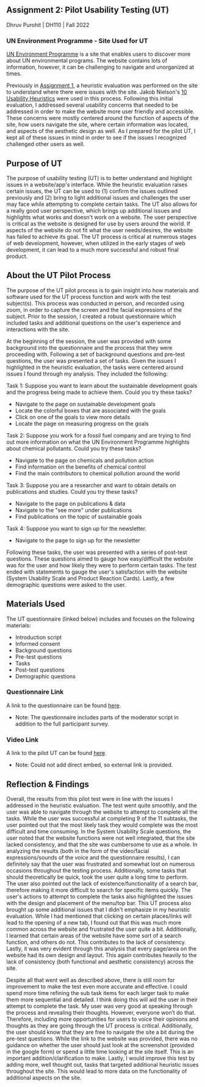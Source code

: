 ## Assignment 2: Pilot Usability Testing (UT)

Dhruv Purohit | DH110 | Fall 2022

### UN Environment Programme - Site Used for UT

[UN Environment Programme](https://www.unep.org/explore-topics/sustainable-development-goals/why-do-sustainable-development-goals-matter/goal-15) is a site that enables users to discover more about UN environmental programs. The website contains lots of information, however, it can be challenging to navigate and unorganized at times.

Previously in [Assignment 1](https://github.com/dpurohit108/DH110-F22-DHRUVP/blob/main/Assignments/Assignment01.md), a heuristic evaluation was performed on the site to understand where there were issues with the site. Jakob Nielson's [10 Usability Heuristics](https://www.nngroup.com/articles/ten-usability-heuristics/) were used in this process. Following this initial evaluation, I addressed several usability concerns that needed to be addressed in order to make the website more user friendly and accessible. These concerns were mostly centered around the function of aspects of the site, how users navigate the site, where certain information was located, and aspects of the aesthetic design as well. As I prepared for the pilot UT, I kept all of these issues in mind in order to see if the issues I recognized challenged other users as well.  

## Purpose of UT 
The purpose of usability testing (UT) is to better understand and highlight issues in a website/app's interface. While the heuristic evaluation raises certain issues, the UT can be used to (1) confirm the issues outlined previously and (2) bring to light additional issues and challenges the user may face while attempting to complete certain tasks. The UT also allows for a really good user perspective, which brings up additional issues and highlights what works and doesn't work on a website. The user perspective is critical as the website is designed for use by users around the world. If aspects of the website do not fit what the user needs/desires, the website has failed to achieve its goal. The UT process is critical at numerous stages of web development, however, when utilized in the early stages of web development, it can lead to a much more successful and robust final product. 

## About the UT Pilot Process
The purpose of the UT pilot process is to gain insight into how materials and software used for the UT process function and work with the test subject(s). This process was conducted in person, and recorded using zoom, in order to capture the screen and the facial expressions of the subject. Prior to the session, I created a robust questionnaire which included tasks and additional questions on the user's experience and interactions with the site. 

At the beginning of the session, the user was provided with some background into the questionnaire and the process that they were proceeding with. Following a set of background questions and pre-test questions, the user was presented a set of tasks. Given the issues I highlighted in the heuristic evaluation, the tasks were centered around issues I found through my analysis. They included the following: 

Task 1: Suppose you want to learn about the sustainable development goals and the progress being made to achieve them. Could you try these tasks?
* Navigate to the page on sustainable development goals
* Locate the colorful boxes that are associated with the goals
* Click on one of the goals to view more details
* Locate the page on measuring progress on the goals

Task 2: Suppose you work for a fossil fuel company and are trying to find out more information on what the UN Environment Programme highlights about chemical pollutants. Could you try these tasks?
* Navigate to the page on chemicals and pollution action
* Find information on the benefits of chemical control
* Find the main contributors to chemical pollution around the world

Task 3: Suppose you are a researcher and want to obtain details on publications and studies. Could you try these tasks?
* Navigate to the page on publications & data
* Navigate to the "see more" under publications
* Find publications on the topic of sustainable goals

Task 4: Suppose you want to sign up for the newsletter. 
* Navigate to the page to sign up for the newsletter

Following these tasks, the user was presented with a series of post-test questions. These questions aimed to gauge how easy/difficult the website was for the user and how likely they were to perform certain tasks. The test ended with statements to gauge the user's satisfaction with the website (System Usability Scale and Product Reaction Cards). Lastly, a few demographic questions were asked to the user. 

## Materials Used

The UT questionnaire (linked below) includes and focuses on the following materials: 
* Introduction script
* Informed consent
* Background questions
* Pre-test questions
* Tasks
* Post-test questions
* Demographic questions

### Questionnaire Link
A link to the questionnaire can be found [here](https://forms.gle/aDQhmGhYESiUeESB6).

* Note: The questionnaire includes parts of the moderator script in addition to the full participant survey.

### Video Link
A link to the pilot UT can be found [here](https://youtu.be/8J-7qhC3U3M).

* Note: Could not add direct embed, so external link is provided.

## Reflection & Findings

Overall, the results from this pilot test were in line with the issues I addressed in the heuristic evaluation. The test went quite smoothly, and the user was able to navigate through the website to attempt to complete all the tasks. While the user was successful at completing 9 of the 11 subtasks, the user pointed out that the most likely task they would complete was the most difficult and time consuming. In the System Usability Scale questions, the user noted that the website functions were not well integrated, that the site lacked consistency, and that the site was cumbersome to use as a whole. In analyzing the results (both in the form of the video/facial expressions/sounds of the voice and the questionnaire results), I can definitely say that the user was frustrated and somewhat lost on numerous occasions throughout the testing process. Additionally, some tasks that should theoretically be quick, took the user quite a long time to perform. The user also pointed out the lack of existence/functionality of a search bar, therefore making it more difficult to search for specific items quickly. The user's actions to attempt to complete the tasks also highlighted the issues with the design and placement of the menu/top bar. This UT process also brought up some additional issues that I didn't emphasize in my heuristic evaluation. While I had mentioned that clicking on certain places/links will lead to the opening of a new tab, I found out that this was much more common across the website and frustrated the user quite a bit. Additionally, I learned that certain areas of the website have some sort of a search function, and others do not. This contributes to the lack of consistency. Lastly, it was very evident through this analysis that every page/area on the website had its own design and layout. This again contributes heavily to the lack of consistency (both functional and aesthetic consistency) across the site. 

Despite all that went well as described above, there is still room for improvement to make the test even more accurate and effective. I could spend more time refining the sub task items for each larger task to make them more sequential and detailed. I think doing this will aid the user in their attempt to complete the task. My user was very good at speaking through the process and revealing their thoughts. However, everyone won’t do that. Therefore, including more opportunities for users to voice their opinions and thoughts as they are going through the UT process is critical. Additionally, the user should know that they are free to navigate the site a bit during the pre-test questions. While the link to the website was provided, there was no guidance on whether the user should just look at the screenshot (provided in the google form) or spend a little time looking at the site itself. This is an important addition/clarification to make. Lastly, I would improve this test by adding more, well thought out, tasks that targeted additional heuristic issues throughout the site. This would lead to more data on the functionality of additional aspects on the site. 
